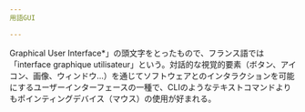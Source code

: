 ```yaml
---
用語GUI

---
```

Graphical User Interface*」の頭文字をとったもので、フランス語では「interface graphique utilisateur」という。対話的な視覚的要素（ボタン、アイコン、画像、ウィンドウ...）を通じてソフトウェアとのインタラクションを可能にするユーザーインターフェースの一種で、CLIのようなテキストコマンドよりもポインティングデバイス（マウス）の使用が好まれる。